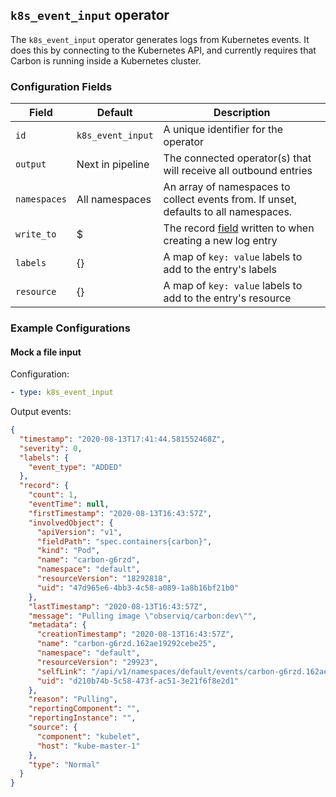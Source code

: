 ## `k8s_event_input` operator

The `k8s_event_input` operator generates logs from Kubernetes events. It does this by connecting to the
Kubernetes API, and currently requires that Carbon is running inside a Kubernetes cluster.

### Configuration Fields

| Field        | Default           | Description                                                                                      |
| ---          | ---               | ---                                                                                              |
| `id`         | `k8s_event_input` | A unique identifier for the operator                                                             |
| `output`     | Next in pipeline  | The connected operator(s) that will receive all outbound entries                                 |
| `namespaces` | All namespaces    | An array of namespaces to collect events from. If unset, defaults to all namespaces.             |
| `write_to`   | $                 | The record [field](/docs/types/field.md) written to when creating a new log entry                |
| `labels`     | {}                | A map of `key: value` labels to add to the entry's labels                                        |
| `resource`   | {}                | A map of `key: value` labels to add to the entry's resource                                      |
 
### Example Configurations

#### Mock a file input

Configuration:
```yaml
- type: k8s_event_input
```

Output events:
```json
{
  "timestamp": "2020-08-13T17:41:44.581552468Z",
  "severity": 0,
  "labels": {
    "event_type": "ADDED"
  },
  "record": {
    "count": 1,
    "eventTime": null,
    "firstTimestamp": "2020-08-13T16:43:57Z",
    "involvedObject": {
      "apiVersion": "v1",
      "fieldPath": "spec.containers{carbon}",
      "kind": "Pod",
      "name": "carbon-g6rzd",
      "namespace": "default",
      "resourceVersion": "18292818",
      "uid": "47d965e6-4bb3-4c58-a089-1a8b16bf21b0"
    },
    "lastTimestamp": "2020-08-13T16:43:57Z",
    "message": "Pulling image \"observiq/carbon:dev\"",
    "metadata": {
      "creationTimestamp": "2020-08-13T16:43:57Z",
      "name": "carbon-g6rzd.162ae19292cebe25",
      "namespace": "default",
      "resourceVersion": "29923",
      "selfLink": "/api/v1/namespaces/default/events/carbon-g6rzd.162ae19292cebe25",
      "uid": "d210b74b-5c58-473f-ac51-3e21f6f8e2d1"
    },
    "reason": "Pulling",
    "reportingComponent": "",
    "reportingInstance": "",
    "source": {
      "component": "kubelet",
      "host": "kube-master-1"
    },
    "type": "Normal"
  }
}
```
